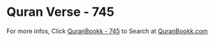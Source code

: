 # Quran Verse - 745 

For more infos, Click [QuranBookk - 745](https://www.quranbookk.com/quran/search?q=745) to Search at [QuranBookk.com](http://quranbookk.com/)